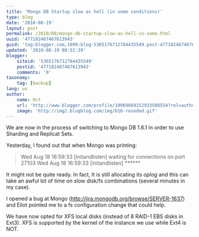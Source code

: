```yaml
---
title: 'Mongo DB Startup slow as hell (in some conditions)'
type: blog
date: '2010-08-19'
layout: post
permalink: /2010/08/mongo-db-startup-slow-as-hell-in-some.html
uuid: '477182467467613943'
guid: 'tag:blogger.com,1999:blog-5365176712784435549.post-477182467467613943'
updated: '2010-08-19 08:52:39'
blogger:
    siteid: '5365176712784435549'
    postid: '477182467467613943'
    comments: '0'
taxonomy:
    tag: [backup]
lang: us
author:
    name: Oct
    url: 'http://www.blogger.com/profile/10969884152933508554?rel=author'
    image: 'http://img2.blogblog.com/img/b16-rounded.gif'
---
```


We are now in the process of switching to Mongo DB 1.6.1 in order to use Sharding and Replicat Sets.

Yesterday, I found out that when Mongo was printing:

<blockquote>Wed Aug 18 16:59:33 [initandlisten] waiting for connections on port 27103 
Wed Aug 18 16:59:33 [initandlisten] ****** </blockquote>
It might not be quite ready. In fact, It is still allocating its <i>oplog</i> and this can take an awful lot of time on slow disk/fs combinations (several minutes in my case).

I opened a bug at Mongo (<a href="http://jira.mongodb.org/browse/SERVER-1637">http://jira.mongodb.org/browse/SERVER-1637</a>) and Eliot pointed me to a fs configuration change that could help.

We have now opted for XFS local disks (instead of 8 RAID-1 EBS disks in Ext3). XFS is supported by the kernel of the instance we use while Ext4 is NOT.

